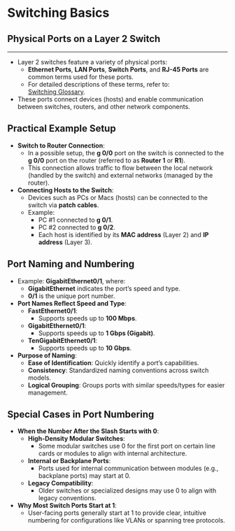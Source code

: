 # Switching Basics

## Physical Ports on a Layer 2 Switch
---  

- Layer 2 switches feature a variety of physical ports:
  - **Ethernet Ports**, **LAN Ports**, **Switch Ports**, and **RJ-45 Ports** are common terms used for these ports.
  - For detailed descriptions of these terms, refer to:  
  [Switching Glossary](/corenetworking/l2switching/switching/glossary).
- These ports connect devices (hosts) and enable communication between switches, routers, and other network components.

## Practical Example Setup
- **Switch to Router Connection**:
  - In a possible setup, the **g 0/0** port on the switch is connected to the **g 0/0** port on the router (referred to as **Router 1** or **R1**).
  - This connection allows traffic to flow between the local network (handled by the switch) and external networks (managed by the router).
- **Connecting Hosts to the Switch**:
  - Devices such as PCs or Macs (hosts) can be connected to the switch via **patch cables**.
  - Example:
    - PC #1 connected to **g 0/1**.
    - PC #2 connected to **g 0/2**.
    - Each host is identified by its **MAC address** (Layer 2) and **IP address** (Layer 3).

## Port Naming and Numbering
- Example: **GigabitEthernet0/1**, where:
  - **GigabitEthernet** indicates the port’s speed and type.
  - **0/1** is the unique port number.
- **Port Names Reflect Speed and Type**:
  - **FastEthernet0/1**:
    - Supports speeds up to **100 Mbps**.
  - **GigabitEthernet0/1**:
    - Supports speeds up to **1 Gbps (Gigabit)**.
  - **TenGigabitEthernet0/1**:
    - Supports speeds up to **10 Gbps**.
- **Purpose of Naming**:
  - **Ease of Identification**: Quickly identify a port’s capabilities.
  - **Consistency**: Standardized naming conventions across switch models.
  - **Logical Grouping**: Groups ports with similar speeds/types for easier management.

## Special Cases in Port Numbering
- **When the Number After the Slash Starts with 0**:
  - **High-Density Modular Switches**:
    - Some modular switches use 0 for the first port on certain line cards or modules to align with internal architecture.
  - **Internal or Backplane Ports**:
    - Ports used for internal communication between modules (e.g., backplane ports) may start at 0.
  - **Legacy Compatibility**:
    - Older switches or specialized designs may use 0 to align with legacy conventions.
- **Why Most Switch Ports Start at 1**:
  - User-facing ports generally start at 1 to provide clear, intuitive numbering for configurations like VLANs or spanning tree protocols.
